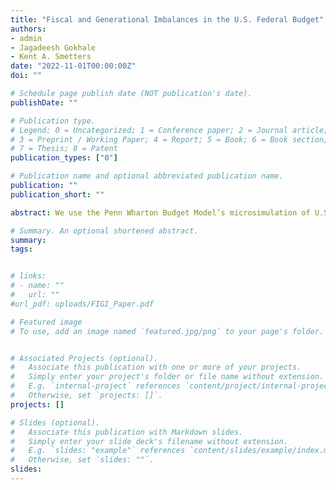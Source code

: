```yaml
---
title: "Fiscal and Generational Imbalances in the U.S. Federal Budget"
authors:
- admin
- Jagadeesh Gokhale
- Kent A. Smetters
date: "2022-11-01T00:00:00Z"
doi: ""

# Schedule page publish date (NOT publication's date).
publishDate: ""

# Publication type.
# Legend: 0 = Uncategorized; 1 = Conference paper; 2 = Journal article;
# 3 = Preprint / Working Paper; 4 = Report; 5 = Book; 6 = Book section;
# 7 = Thesis; 8 = Patent
publication_types: ["0"]

# Publication name and optional abbreviated publication name.
publication: ""
publication_short: ""

abstract: We use the Penn Wharton Budget Model’s microsimulation of U.S. demographics projections to construct estimates of the U.S. federal fiscal and generational imbalances. The federal government’s fiscal imbalance (FI) calculated under current fiscal laws and purchases policies over the next 75 years equals \$93.8 trillion, which is 7.0 percent of the present value of projected GDP (PVGDP) over that time horizon. Calculated in perpetuity, FI equals \$202.9 trillion, which is 8.2 percent of PVGDP, also calculated in perpetuity. The FI/PVGDP ratio in perpetuity would be 9.4 percent under extension of provisions that are scheduled to expire under the Tax Cuts and Jobs Act of 2017.

# Summary. An optional shortened abstract.
summary: 
tags:


# links:
# - name: ""
#   url: ""
#url_pdf: uploads/FIGI_Paper.pdf

# Featured image
# To use, add an image named `featured.jpg/png` to your page's folder. 


# Associated Projects (optional).
#   Associate this publication with one or more of your projects.
#   Simply enter your project's folder or file name without extension.
#   E.g. `internal-project` references `content/project/internal-project/index.md`.
#   Otherwise, set `projects: []`.
projects: []

# Slides (optional).
#   Associate this publication with Markdown slides.
#   Simply enter your slide deck's filename without extension.
#   E.g. `slides: "example"` references `content/slides/example/index.md`.
#   Otherwise, set `slides: ""`.
slides: 
---
```


